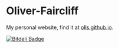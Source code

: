 Oliver-Faircliff
================

My personal website, find it at [olls.github.io](http://olls.github.io).


[![Bitdeli Badge](https://d2weczhvl823v0.cloudfront.net/olls/oliver-faircliff/trend.png)](https://bitdeli.com/free "Bitdeli Badge")


